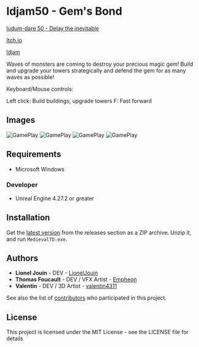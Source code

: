 # ldjam50 - Gem's Bond

[ludum-dare 50 - Delay the inevitable](https://ldjam.com/events/ludum-dare/50)

[Itch.io](https://thfoucault.itch.io/gems-bond)

[ldjam](https://ldjam.com/events/ludum-dare/50/test)

Waves of monsters are coming to destroy your precious magic gem! Build and upgrade your towers strategically and defend the gem for as many waves as possible!

Keyboard/Mouse controls:

Left click: Build buildings, upgrade towers
F: Fast forward

## Images

![GamePlay](https://img.itch.zone/aW1hZ2UvMTQ2OTQ2OC84NTg2NzY1LmpwZw==/original/ugXKv5.jpg)
![GamePlay](https://img.itch.zone/aW1hZ2UvMTQ2OTQ2OC84NTg2NzY0LmpwZw==/original/U3LwjO.jpg)
![GamePlay](https://img.itch.zone/aW1hZ2UvMTQ2OTQ2OC84NTg2NzYzLmpwZw==/original/ErUrm3.jpg)
![GamePlay](https://img.itch.zone/aW1hZ2UvMTQ2OTQ2OC84NTg2NzY2LmpwZw==/original/owl7y3.jpg)

## Requirements

* Microsoft Windows

### Developer

* Unreal Engine 4.27.2 or greater

## Installation

Get the [latest version](https://github.com/Empheon/ldjam50/releases) from the releases section as a ZIP archive. Unzip it, and run ``MedievalTD.exe``.

## Authors

* **Lionel Jouin** - DEV - [LionelJouin](https://github.com/LionelJouin)
* **Thomas Foucault** - DEV / VFX Artist - [Empheon](https://github.com/Empheon)
* **Valentin** - DEV / 3D Artist - [valentin4311](https://github.com/valentin4311)

See also the list of [contributors](https://github.com/Empheon/ldjam50/graphs/contributors) who participated in this project.

## License

This project is licensed under the MIT License - see the LICENSE file for details